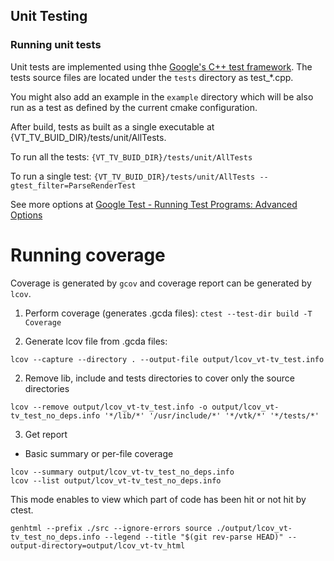 ## Unit Testing


### Running unit tests

Unit tests are implemented using thhe [Google's C++ test framework](https://github.com/google/googletest).
The tests source files are located under the `tests` directory as test_*.cpp.

You might also add an example in the `example` directory which will be also run as a test as defined by the current cmake configuration.

After build, tests as built as a single executable at {VT_TV_BUID_DIR}/tests/unit/AllTests.

To run all the tests:
`{VT_TV_BUID_DIR}/tests/unit/AllTests`

To run a single test:
`{VT_TV_BUID_DIR}/tests/unit/AllTests --gtest_filter=ParseRenderTest`

See more options at [Google Test - Running Test Programs: Advanced Options](https://google.github.io/googletest/advanced.html#running-test-programs-advanced-options)

# Running coverage

Coverage is generated by `gcov` and coverage report can be generated by `lcov`.

1. Perform coverage (generates .gcda files):
`ctest --test-dir build -T Coverage`

1. Generate lcov file from .gcda files:

```shell
lcov --capture --directory . --output-file output/lcov_vt-tv_test.info
```

2. Remove lib, include and tests directories to cover only the source directories
```shell
lcov --remove output/lcov_vt-tv_test.info -o output/lcov_vt-tv_test_no_deps.info '*/lib/*' '/usr/include/*' '*/vtk/*' '*/tests/*'
```
3. Get report

- Basic summary or per-file coverage

```shell
lcov --summary output/lcov_vt-tv_test_no_deps.info
lcov --list output/lcov_vt-tv_test_no_deps.info
```
This mode enables to view which part of code has been hit or not hit by ctest.

```shell
genhtml --prefix ./src --ignore-errors source ./output/lcov_vt-tv_test_no_deps.info --legend --title "$(git rev-parse HEAD)" --output-directory=output/lcov_vt-tv_html
```
